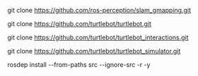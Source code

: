 git clone https://github.com/ros-perception/slam_gmapping.git

git clone https://github.com/turtlebot/turtlebot.git

git clone https://github.com/turtlebot/turtlebot_interactions.git

git clone https://github.com/turtlebot/turtlebot_simulator.git

rosdep install --from-paths src --ignore-src -r -y
